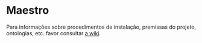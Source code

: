 # Maestro

Para informações sobre procedimentos de instalação, premissas do projeto, ontologias, etc. favor consultar [a wiki](https://github.com/RJ-SMTR/maestro/wiki).
